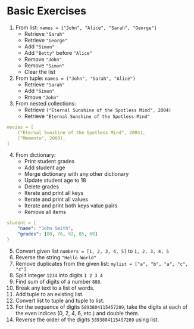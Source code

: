 # Basic Exercises

1. From list: `names = ["John", "Alice", "Sarah", "George"]`
     - Retrieve `"Sarah"`
     - Retrieve `"George"`
     - Add `"Simon"`
     - Add `"Betty"` before `"Alice"`
     - Remove `"John"`
     - Remove `"Simon"`
     - Clear the list
2. From tuple: `names = ("John", "Sarah", "Alice")`
     - Retrieve `"Sarah"`
     - Add `"Simon"`
     - Rmove `"John"`
3. From nested collections:
     - Retrieve `("Eternal Sunshine of the Spotless Mind", 2004)`
     - Retrieve  `"Eternal Sunshine of the Spotless Mind"`
```yaml
movies = [
    ("Eternal Sunshine of the Spotless Mind", 2004),
    ("Memento", 2000),
]
```
4. From dictionary:
     - Print student grades
     - Add student age
     - Merge dictionary with any other dictionary
     - Update student age to 18
     - Delete grades
     - Iterate and print all keys
     - Iterate and print all values
     - Iterate and print both keys value pairs
     - Remove all items
```yaml
student = {
    "name": "John Smith",
    "grades": [88, 76, 92, 85, 69]
}
```
5. Convert given list `numbers = [1, 2, 3, 4, 5]` to `1, 2, 3, 4, 5`
6. Reverse the string `"Hello World"`
7. Remove duplicates from the given list: `mylist = ["a", "b", "a", "c", "c"]`
8. Split integer `1234` into digits `1 2 3 4`
9. Find sum of digits of a number `888`.
10. Break any text to a list of words.
11. Add tuple to an existing list.
12. Convert list to tuple and tuple to list.
13. For the sequence of digits `5893804115457289`, take the digits at each of the even indices (0, 2, 4, 6, etc.) and double them.
14. Reverse the order of the digits `5893804115457289` using list. 
